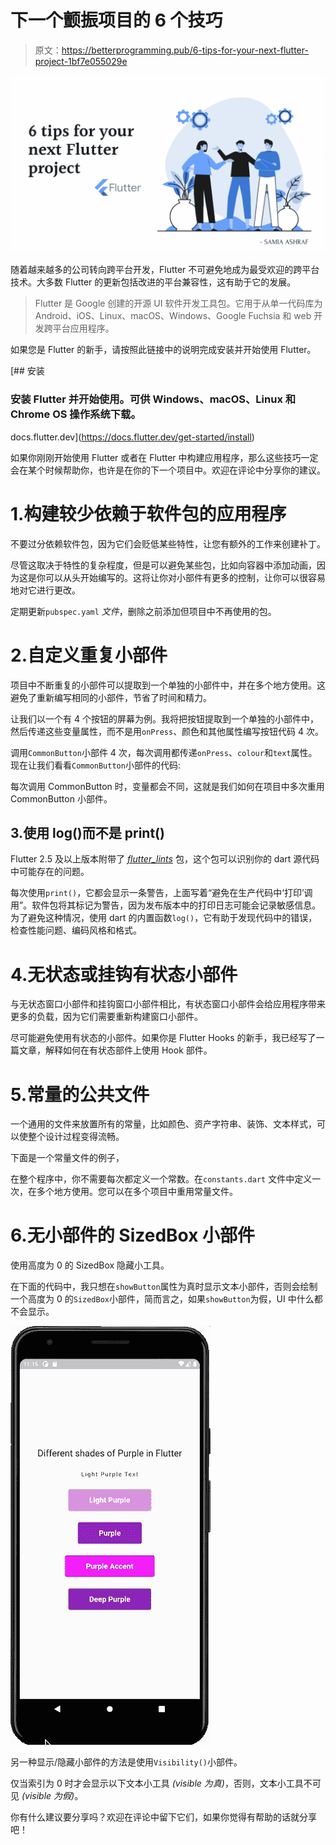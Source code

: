 # 下一个颤振项目的 6 个技巧

> 原文：<https://betterprogramming.pub/6-tips-for-your-next-flutter-project-1bf7e055029e>

![](img/8432f72ebcf121d6409665269541f59d.png)

随着越来越多的公司转向跨平台开发，Flutter 不可避免地成为最受欢迎的跨平台技术。大多数 Flutter 的更新包括改进的平台兼容性，这有助于它的发展。

> Flutter 是 Google 创建的开源 UI 软件开发工具包。它用于从单一代码库为 Android、iOS、Linux、macOS、Windows、Google Fuchsia 和 web 开发跨平台应用程序。

如果您是 Flutter 的新手，请按照此链接中的说明完成安装并开始使用 Flutter。

[](https://docs.flutter.dev/get-started/install) [## 安装

### 安装 Flutter 并开始使用。可供 Windows、macOS、Linux 和 Chrome OS 操作系统下载。

docs.flutter.dev](https://docs.flutter.dev/get-started/install) 

如果你刚刚开始使用 Flutter 或者在 Flutter 中构建应用程序，那么这些技巧一定会在某个时候帮助你，也许是在你的下一个项目中。欢迎在评论中分享你的建议。

# 1.构建较少依赖于软件包的应用程序

不要过分依赖软件包，因为它们会贬低某些特性，让您有额外的工作来创建补丁。

尽管这取决于特性的复杂程度，但是可以避免某些包，比如向容器中添加动画，因为这是你可以从头开始编写的。这将让你对小部件有更多的控制，让你可以很容易地对它进行更改。

定期更新`pubspec.yaml` *文件*，删除之前添加但项目中不再使用的包。

# 2.自定义重复小部件

项目中不断重复的小部件可以提取到一个单独的小部件中，并在多个地方使用。这避免了重新编写相同的小部件，节省了时间和精力。

让我们以一个有 4 个按钮的屏幕为例。我将把按钮提取到一个单独的小部件中，然后传递这些变量属性，而不是用`onPress`、颜色和其他属性编写按钮代码 4 次。

调用`CommonButton`小部件 4 次，每次调用都传递`onPress`、`colour`和`text`属性。现在让我们看看`CommonButton`小部件的代码:

每次调用 CommonButton 时，变量都会不同，这就是我们如何在项目中多次重用 CommonButton 小部件。

## 3.使用 log()而不是 print()

Flutter 2.5 及以上版本附带了 [*flutter_lints*](https://pub.dev/packages/flutter_lints) 包，这个包可以识别你的 dart 源代码中可能存在的问题。

每次使用`print()`，它都会显示一条警告，上面写着“避免在生产代码中‘打印’调用”。软件包将其标记为警告，因为发布版本中的打印日志可能会记录敏感信息。为了避免这种情况，使用 dart 的内置函数`log()`，它有助于发现代码中的错误，检查性能问题、编码风格和格式。

# 4.无状态或挂钩有状态小部件

与无状态窗口小部件和挂钩窗口小部件相比，有状态窗口小部件会给应用程序带来更多的负载，因为它们需要重新构建窗口小部件。

尽可能避免使用有状态的小部件。如果你是 Flutter Hooks 的新手，我已经写了一篇文章，解释如何在有状态部件上使用 Hook 部件。

# 5.常量的公共文件

一个通用的文件来放置所有的常量，比如颜色、资产字符串、装饰、文本样式，可以使整个设计过程变得流畅。

下面是一个常量文件的例子，

在整个程序中，你不需要每次都定义一个常数。在`constants.dart` 文件中定义一次，在多个地方使用。您可以在多个项目中重用常量文件。

# 6.无小部件的 SizedBox 小部件

使用高度为 0 的 SizedBox 隐藏小工具。

在下面的代码中，我只想在`showButton`属性为真时显示文本小部件，否则会绘制一个高度为 0 的`SizedBox`小部件，简而言之，如果`showButton`为假，UI 中什么都不会显示。

![](img/e83ff07c45beb8e1897cf3583f23cb47.png)

另一种显示/隐藏小部件的方法是使用`Visibility()`小部件。

仅当索引为 0 时才会显示以下文本小工具 *(visible 为真)*，否则，文本小工具不可见 *(visible 为假)*。

你有什么建议要分享吗？欢迎在评论中留下它们，如果你觉得有帮助的话就分享吧！